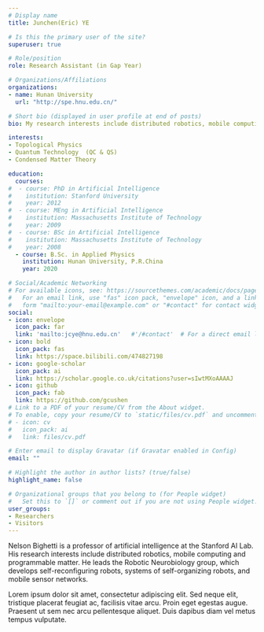 ```yaml
---
# Display name
title: Junchen(Eric) YE

# Is this the primary user of the site?
superuser: true

# Role/position
role: Research Assistant (in Gap Year)

# Organizations/Affiliations
organizations:
- name: Hunan University
  url: "http://spe.hnu.edu.cn/"

# Short bio (displayed in user profile at end of posts)
bio: My research interests include distributed robotics, mobile computing and programmable matter.

interests:
- Topological Physics
- Quantum Technology  (QC & QS)
- Condensed Matter Theory

education:
  courses:
#  - course: PhD in Artificial Intelligence
#    institution: Stanford University
#    year: 2012
#  - course: MEng in Artificial Intelligence
#    institution: Massachusetts Institute of Technology
#    year: 2009
#  - course: BSc in Artificial Intelligence
#    institution: Massachusetts Institute of Technology
#    year: 2008
  - course: B.Sc. in Applied Physics
    institution: Hunan University, P.R.China
    year: 2020

# Social/Academic Networking
# For available icons, see: https://sourcethemes.com/academic/docs/page-builder/#icons
#   For an email link, use "fas" icon pack, "envelope" icon, and a link in the
#   form "mailto:your-email@example.com" or "#contact" for contact widget.
social:
- icon: envelope
  icon_pack: far
  link: 'mailto:jcye@hnu.edu.cn'   #'/#contact'  # For a direct email link, use "mailto:test@example.org".
- icon: bold
  icon_pack: fas
  link: https://space.bilibili.com/474827198
- icon: google-scholar
  icon_pack: ai
  link: https://scholar.google.co.uk/citations?user=sIwtMXoAAAAJ
- icon: github
  icon_pack: fab
  link: https://github.com/gcushen
# Link to a PDF of your resume/CV from the About widget.
# To enable, copy your resume/CV to `static/files/cv.pdf` and uncomment the lines below.
# - icon: cv
#   icon_pack: ai
#   link: files/cv.pdf

# Enter email to display Gravatar (if Gravatar enabled in Config)
email: ""

# Highlight the author in author lists? (true/false)
highlight_name: false

# Organizational groups that you belong to (for People widget)
#   Set this to `[]` or comment out if you are not using People widget.
user_groups:
- Researchers
- Visitors
---
```


Nelson Bighetti is a professor of artificial intelligence at the Stanford AI Lab. His research interests include distributed robotics, mobile computing and programmable matter. He leads the Robotic Neurobiology group, which develops self-reconfiguring robots, systems of self-organizing robots, and mobile sensor networks.

Lorem ipsum dolor sit amet, consectetur adipiscing elit. Sed neque elit, tristique placerat feugiat ac, facilisis vitae arcu. Proin eget egestas augue. Praesent ut sem nec arcu pellentesque aliquet. Duis dapibus diam vel metus tempus vulputate.
